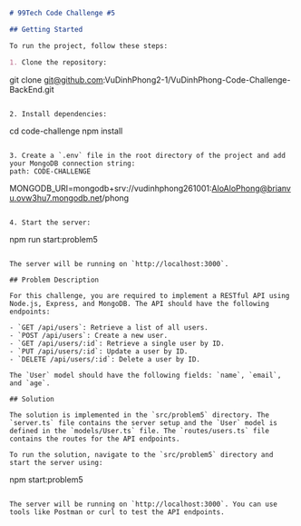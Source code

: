 ```markdown
# 99Tech Code Challenge #5

## Getting Started

To run the project, follow these steps:

1. Clone the repository:
```

git clone git@github.com:VuDinhPhong2-1/VuDinhPhong-Code-Challenge-BackEnd.git

```

2. Install dependencies:
```

cd code-challenge
npm install

```

3. Create a `.env` file in the root directory of the project and add your MongoDB connection string:
path: CODE-CHALLENGE
```

MONGODB_URI=mongodb+srv://vudinhphong261001:AloAloPhong@brianvu.ovw3hu7.mongodb.net/phong

```

4. Start the server:
```

npm run start:problem5

```

The server will be running on `http://localhost:3000`.

## Problem Description

For this challenge, you are required to implement a RESTful API using Node.js, Express, and MongoDB. The API should have the following endpoints:

- `GET /api/users`: Retrieve a list of all users.
- `POST /api/users`: Create a new user.
- `GET /api/users/:id`: Retrieve a single user by ID.
- `PUT /api/users/:id`: Update a user by ID.
- `DELETE /api/users/:id`: Delete a user by ID.

The `User` model should have the following fields: `name`, `email`, and `age`.

## Solution

The solution is implemented in the `src/problem5` directory. The `server.ts` file contains the server setup and the `User` model is defined in the `models/User.ts` file. The `routes/users.ts` file contains the routes for the API endpoints.

To run the solution, navigate to the `src/problem5` directory and start the server using:

```

npm start:problem5

```

The server will be running on `http://localhost:3000`. You can use tools like Postman or curl to test the API endpoints.
```
